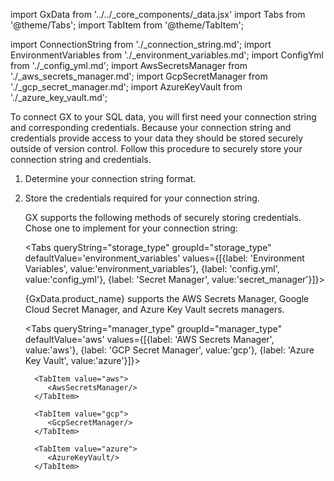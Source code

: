 import GxData from '../../_core_components/_data.jsx'
import Tabs from '@theme/Tabs';
import TabItem from '@theme/TabItem';

import ConnectionString from './_connection_string.md';
import EnvironmentVariables from './_environment_variables.md';
import ConfigYml from './_config_yml.md';
import AwsSecretsManager from './_aws_secrets_manager.md';
import GcpSecretManager from './_gcp_secret_manager.md';
import AzureKeyVault from './_azure_key_vault.md';




To connect GX to your SQL data, you will first need your connection string and corresponding credentials. Because your connection string and credentials provide access to your data they should be stored securely outside of version control.  Follow this procedure to securely store your connection string and credentials.

1. Determine your connection string format.

   <ConnectionString/>

2. Store the credentials required for your connection string.

   GX supports the following methods of securely storing credentials.  Chose one to implement for your connection string:

   <Tabs queryString="storage_type" groupId="storage_type" defaultValue='environment_variables' values={[{label: 'Environment Variables', value:'environment_variables'}, {label: 'config.yml', value:'config_yml'}, {label: 'Secret Manager', value:'secret_manager'}]}>

   <TabItem value="environment_variables">
      <EnvironmentVariables/>
   </TabItem>

   <TabItem value="config_yml">
      <ConfigYml/>
   </TabItem>

   <TabItem value="secret_manager">

      {GxData.product_name} supports the AWS Secrets Manager, Google Cloud Secret Manager, and Azure Key Vault secrets managers.

      <Tabs queryString="manager_type" groupId="manager_type" defaultValue='aws' values={[{label: 'AWS Secrets Manager', value:'aws'}, {label: 'GCP Secret Manager', value:'gcp'}, {label: 'Azure Key Vault', value:'azure'}]}>
      
         <TabItem value="aws">
            <AwsSecretsManager/>
         </TabItem>

         <TabItem value="gcp">
            <GcpSecretManager/>
         </TabItem>

         <TabItem value="azure">
            <AzureKeyVault/>
         </TabItem>

      </Tabs>

   </TabItem>

   </Tabs>
